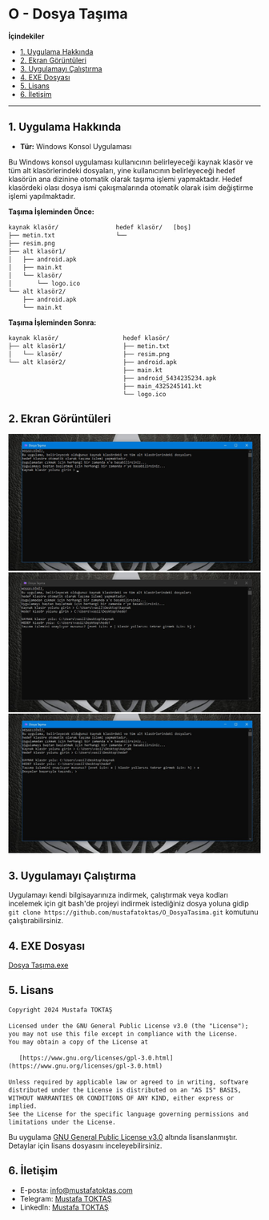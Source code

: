 # O - Dosya Taşıma

**İçindekiler**

  - [1. Uygulama Hakkında](#1-uygulama-hakkında)
  - [2. Ekran Görüntüleri](#2-ekran-görüntüleri)
  - [3. Uygulamayı Çalıştırma](#3-uygulamayı-çalıştırma)
  - [4. EXE Dosyası](#4-exe-dosyası)
  - [5. Lisans](#5-lisans)
  - [6. İletişim](#6-i̇letişim)

---


## 1. Uygulama Hakkında

  - **Tür:** Windows Konsol Uygulaması


Bu Windows konsol uygulaması kullanıcının belirleyeceği kaynak klasör ve tüm alt klasörlerindeki dosyaları, yine kullanıcının belirleyeceği hedef klasörün ana dizinine otomatik olarak taşıma işlemi yapmaktadır. Hedef klasördeki olası dosya ismi çakışmalarında otomatik olarak isim değiştirme işlemi yapılmaktadır.

**Taşıma İşleminden Önce:**
```
kaynak klasör/                hedef klasör/   [boş]
├── metin.txt                 └── 
├── resim.png                 
├── alt klasör1/
│   ├── android.apk
│   ├── main.kt
│   └── klasör/
│       └── logo.ico    
└── alt klasör2/
    ├── android.apk
    └── main.kt
```
**Taşıma İşleminden Sonra:**
```
kaynak klasör/                  hedef klasör/
├── alt klasör1/                ├── metin.txt
│   └── klasör/                 ├── resim.png
└── alt klasör2/                ├── android.apk
                                ├── main.kt
                                ├── android_5434235234.apk
                                ├── main_4325245141.kt
                                └── logo.ico                              
```


## 2. Ekran Görüntüleri
![Ekran Görüntüsü 1](./README%20RESOURCES/Ekran%20Görüntüsü%201.jpg)
![Ekran Görüntüsü 2](./README%20RESOURCES/Ekran%20Görüntüsü%202.jpg)
![Ekran Görüntüsü 3](./README%20RESOURCES/Ekran%20Görüntüsü%203.jpg)


## 3. Uygulamayı Çalıştırma

Uygulamayı kendi bilgisayarınıza indirmek, çalıştırmak veya kodları incelemek için git bash'de projeyi indirmek istediğiniz dosya yoluna gidip `git clone https://github.com/mustafatoktas/O_DosyaTasima.git` komutunu çalıştırabilirsiniz.


## 4. EXE Dosyası

[Dosya Taşıma.exe](./README%20RESOURCES/Dosya%20Taşıma.exe)


## 5. Lisans
    Copyright 2024 Mustafa TOKTAŞ

    Licensed under the GNU General Public License v3.0 (the "License");
    you may not use this file except in compliance with the License.
    You may obtain a copy of the License at

       [https://www.gnu.org/licenses/gpl-3.0.html](https://www.gnu.org/licenses/gpl-3.0.html)

    Unless required by applicable law or agreed to in writing, software
    distributed under the License is distributed on an "AS IS" BASIS,
    WITHOUT WARRANTIES OR CONDITIONS OF ANY KIND, either express or implied.
    See the License for the specific language governing permissions and
    limitations under the License.
    
Bu uygulama [GNU General Public License v3.0](LICENSE) altında lisanslanmıştır. Detaylar için lisans dosyasını inceleyebilirsiniz.


## 6. İletişim

- E-posta: [info@mustafatoktas.com](mailto:info@mustafatoktas.com)
- Telegram: [Mustafa TOKTAŞ](https://t.me/mustafatoktas00)
- LinkedIn: [Mustafa TOKTAŞ](https://www.linkedin.com/in/mustafatoktas/)
